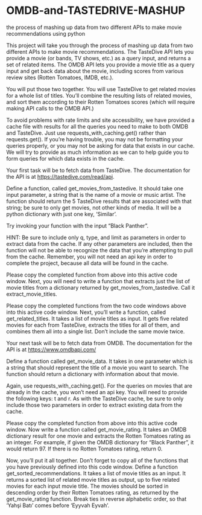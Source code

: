 # OMDB-and-TASTEDRIVE-MASHUP
the process of mashing up data from two different APIs to make movie recommendations using python


This project will take you through the process of mashing up data from two different APIs to make movie recommendations. The TasteDive API lets you provide a movie (or bands, TV shows, etc.) as a query input, and returns a set of related items. The OMDB API lets you provide a movie title as a query input and get back data about the movie, including scores from various review sites (Rotten Tomatoes, IMDB, etc.).

You will put those two together. You will use TasteDive to get related movies for a whole list of titles. You’ll combine the resulting lists of related movies, and sort them according to their Rotten Tomatoes scores (which will require making API calls to the OMDB API.)

To avoid problems with rate limits and site accessibility, we have provided a cache file with results for all the queries you need to make to both OMDB and TasteDive. Just use requests_with_caching.get() rather than requests.get(). If you’re having trouble, you may not be formatting your queries properly, or you may not be asking for data that exists in our cache. We will try to provide as much information as we can to help guide you to form queries for which data exists in the cache.

Your first task will be to fetch data from TasteDive. The documentation for the API is at https://tastedive.com/read/api.

Define a function, called get_movies_from_tastedive. It should take one input parameter, a string that is the name of a movie or music artist. The function should return the 5 TasteDive results that are associated with that string; be sure to only get movies, not other kinds of media. It will be a python dictionary with just one key, ‘Similar’.

Try invoking your function with the input “Black Panther”.

HINT: Be sure to include only q, type, and limit as parameters in order to extract data from the cache. If any other parameters are included, then the function will not be able to recognize the data that you’re attempting to pull from the cache. Remember, you will not need an api key in order to complete the project, because all data will be found in the cache.

Please copy the completed function from above into this active code window. Next, you will need to write a function that extracts just the list of movie titles from a dictionary returned by get_movies_from_tastedive. Call it extract_movie_titles.

Please copy the completed functions from the two code windows above into this active code window. Next, you’ll write a function, called get_related_titles. It takes a list of movie titles as input. It gets five related movies for each from TasteDive, extracts the titles for all of them, and combines them all into a single list. Don’t include the same movie twice.

Your next task will be to fetch data from OMDB. The documentation for the API is at https://www.omdbapi.com/

Define a function called get_movie_data. It takes in one parameter which is a string that should represent the title of a movie you want to search. The function should return a dictionary with information about that movie.

Again, use requests_with_caching.get(). For the queries on movies that are already in the cache, you won’t need an api key. You will need to provide the following keys: t and r. As with the TasteDive cache, be sure to only include those two parameters in order to extract existing data from the cache.

Please copy the completed function from above into this active code window. Now write a function called get_movie_rating. It takes an OMDB dictionary result for one movie and extracts the Rotten Tomatoes rating as an integer. For example, if given the OMDB dictionary for “Black Panther”, it would return 97. If there is no Rotten Tomatoes rating, return 0.

Now, you’ll put it all together. Don’t forget to copy all of the functions that you have previously defined into this code window. Define a function get_sorted_recommendations. It takes a list of movie titles as an input. It returns a sorted list of related movie titles as output, up to five related movies for each input movie title. The movies should be sorted in descending order by their Rotten Tomatoes rating, as returned by the get_movie_rating function. Break ties in reverse alphabetic order, so that ‘Yahşi Batı’ comes before ‘Eyyvah Eyvah’.
